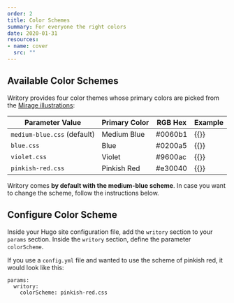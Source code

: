 ```yaml
---
order: 2
title: Color Schemes
summary: For everyone the right colors
date: 2020-01-31
resources:
- name: cover
  src: ""
---
```


## Available Color Schemes

Writory provides four color themes whose primary colors are picked from the [Mirage illustrations](https://icons8.com/ouch/style/mirage-1):

| Parameter Value               | Primary Color | RGB Hex | Example                  |
| ------------------------------|---------------|---------|--------------------------|
| ``medium-blue.css`` (default) | Medium Blue   | #0060b1 | {{<color hex="0060b1">}} |
| ``blue.css``                  | Blue          | #0200a5 | {{<color hex="0300a5">}} |
| ``violet.css``                | Violet        | #9600ac | {{<color hex="9900ad">}} |
| ``pinkish-red.css``           | Pinkish Red   | #e30040 | {{<color hex="e4003e">}} |

Writory comes **by default with the medium-blue scheme**. In case you want to change the scheme, follow the instructions below.

## Configure Color Scheme

Inside your Hugo site configuration file, add the ``writory`` section to your ``params`` section. Inside the ``writory`` section, define the parameter ``colorScheme``.

If you use a ``config.yml`` file and wanted to use the scheme of pinkish red, it would look like this:

```
params:
  writory:
    colorScheme: pinkish-red.css
```
